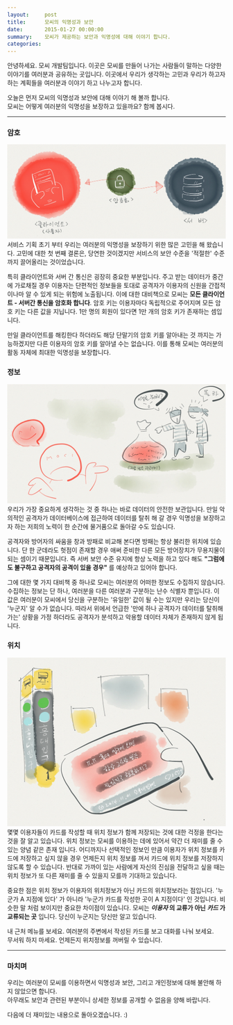 ```yaml
---
layout:     post
title:      모씨의 익명성과 보안
date:       2015-01-27 00:00:00
summary:    모씨가 제공하는 보안과 익명성에 대해 이야기 합니다.
categories:
---
```

안녕하세요. 모씨 개발팀입니다. 이곳은 모씨를 만들어 나가는 사람들이 말하는 다양한 이야기를 여러분과 공유하는 곳입니다. 이곳에서 우리가 생각하는 고민과 우리가 하고자 하는 계획들을 여러분과 이야기 하고 나누고자 합니다.

오늘은 먼저 모씨의 익명성과 보안에 대해 이야기 해 볼까 합니다.<br />모씨는 어떻게 여러분의 익명성을 보장하고 있을까요? 함께 봅시다.

-------

### 암호
![](/images/201501/img_0379.jpg)
서비스 기획 초기 부터 우리는 여러분의 익명성을 보장하기 위한 많은 고민을 해 왔습니다. 고민에 대한 첫 번째 결론은, 당연한 것이겠지만 서비스의 보안 수준을 '적절한' 수준까지 끌어올리는 것이었습니다.

특히 클라이언트와 서버 간 통신은 굉장히 중요한 부분입니다. 주고 받는 데이터가 중간에 가로채질 경우 이용자는 단편적인 정보들을 토대로 공격자가 이용자의 신원을 간접적이나마 알 수 있게 되는 위험에 노출됩니다. 이에 대한 대비책으로 모씨는 **모든 클라이언트 - 서버간 통신을 암호화 합니다**. 암호 키는 이용자마다 독립적으로 주어지며 모든 암호 키는 다른 값을 지닙니다. 1만 명의 회원이 있다면 1만 개의 암호 키가 존재하는 셈입니다.

만일 클라이언트를 해킹한다 하더라도 해당 단말기의 암호 키를 알아내는 것 까지는 가능하겠지만 다른 이용자의 암호 키를 알아낼 수는 없습니다. 이를 통해 모씨는 여러분의 활동 자체에 최대한 익명성을 보장합니다.

### 정보
![](/images/201501/img_0380.jpg)
우리가 가장 중요하게 생각하는 것 중 하나는 바로 데이터의 안전한 보관입니다. 만일 악의적인 공격자가 데이터베이스에 접근하여 데이터를 탈취 해 갈 경우 익명성을 보장하고자 하는 저희의 노력이 한 순간에 물거품으로 돌아갈 수도 있습니다.

공격자와 방어자의 싸움을 창과 방패로 비교해 본다면 방패는 항상 불리한 위치에 있습니다. 단 한 군데라도 헛점이 존재할 경우 애써 준비한 다른 모든 방어장치가 무용지물이 되는 셈이기 때문입니다. 즉 서버 보안 수준 유지에 항상 노력을 하고 있다 해도 **"그럼에도 불구하고 공격자의 공격이 있을 경우"** 를 예상하고 있어야 합니다.

그에 대한 몇 가지 대비책 중 하나로 모씨는 여러분의 어떠한 정보도 수집하지 않습니다. 수집하는 정보는 단 하나, 여러분을 다른 여러분과 구분하는 난수 식별자 뿐입니다. 이 값은 여러분이 모씨에서 당신을 구분하는 '유일한' 값이 될 수는 있지만 우리는 당신이 '누군지' 알 수가 없습니다. 따라서 위에서 언급한 '만에 하나 공격자가 데이터를 탈취해 가는' 상황을 가정 하더라도 공격자가 분석하고 악용할 데이터 자체가 존재하지 않게 됩니다.

### 위치
![](/images/201501/img_0381.jpg)
몇몇 이용자들이 카드를 작성할 때 위치 정보가 함께 저장되는 것에 대한 걱정을 한다는 것을 잘 알고 있습니다. 위치 정보는 모씨를 이용하는 데에 있어서 약간 더 재미를 줄 수 있는 양념 같은 존재 입니다. 어디까지나 선택적인 정보인 만큼 이용자가 위치 정보를 카드에 저장하고 싶지 않을 경우 언제든지 위치 정보를 꺼서 카드에 위치 정보를 저장하지 않도록 할 수 있습니다. 반대로 가까이 있는 사람에게 자신의 진심을 전달하고 싶을 때는 위치 정보가 또 다른 재미를 줄 수 있을지 모를까 기대하고 있습니다.

중요한 점은 위치 정보가 이용자의 위치정보가 아닌 카드의 위치정보라는 점입니다. '누군가 A 지점에 있다' 가 아니라 '누군가 카드를 작성한 곳이 A 지점이다' 인 것입니다. 비슷한 말 처럼 보이지만 중요한 차이점이 있습니다. 모씨는 **_이용자_ 의 교류가 아닌 _카드_ 가 교류되는 곳** 입니다. 당신이 누군지는 당신만 알고 있습니다.

내 근처 메뉴를 보세요. 여러분의 주변에서 작성된 카드를 보고 대화를 나눠 보세요.<br />
무서워 하지 마세요. 언제든지 위치정보를 꺼버릴 수 있습니다.

-------

### 마치며
우리는 여러분이 모씨를 이용하면서 익명성과 보안, 그리고 개인정보에 대해 불안해 하지 않았으면 합니다.<br />
아무래도 보안과 관련된 부분이니 상세한 정보를 공개할 수 없음을 양해 바랍니다.

다음에 더 재미있는 내용으로 돌아오겠습니다. :)
